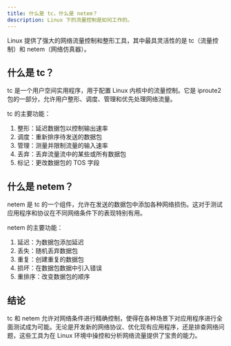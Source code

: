 ```yaml
---
title: 什么是 tc，什么是 netem？
description: Linux 下的流量控制是如何工作的。
---
```


Linux 提供了强大的网络流量控制和整形工具，其中最具灵活性的是 tc（流量控制）和 netem（网络仿真器）。

## 什么是 tc？

tc 是一个用户空间实用程序，用于配置 Linux 内核中的流量控制。它是 iproute2 包的一部分，允许用户整形、调度、管理和优先处理网络流量。

tc 的主要功能：
1. 整形：延迟数据包以控制输出速率
2. 调度：重新排序待发送的数据包
3. 管理：测量并限制流量的输入速率
4. 丢弃：丢弃流量流中的某些或所有数据包
5. 标记：更改数据包的 TOS 字段

## 什么是 netem？

netem 是 tc 的一个组件，允许在发送的数据包中添加各种网络损伤。这对于测试应用程序和协议在不同网络条件下的表现特别有用。

netem 的主要功能：

1. 延迟：为数据包添加延迟
2. 丢失：随机丢弃数据包
3. 重复：创建重复的数据包
4. 损坏：在数据包数据中引入错误
5. 重排序：改变数据包的顺序

## 结论

tc 和 netem 允许对网络条件进行精确控制，使得在各种场景下对应用程序进行全面测试成为可能。无论是开发新的网络协议、优化现有应用程序，还是排查网络问题，这些工具为在 Linux 环境中操控和分析网络流量提供了宝贵的能力。
